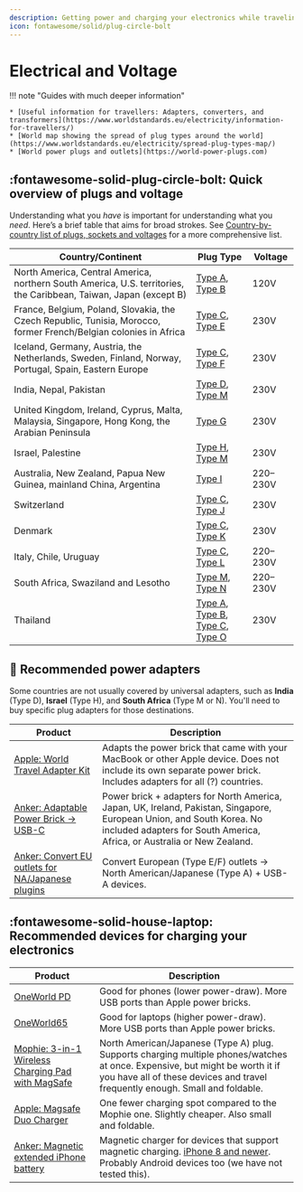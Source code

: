 ```yaml
---
description: Getting power and charging your electronics while traveling abroad.
icon: fontawesome/solid/plug-circle-bolt
---
```


# Electrical and Voltage

!!! note "Guides with much deeper information"

    * [Useful information for travellers: Adapters, converters, and transformers](https://www.worldstandards.eu/electricity/information-for-travellers/)
    * [World map showing the spread of plug types around the world](https://www.worldstandards.eu/electricity/spread-plug-types-map/)
    * [World power plugs and outlets](https://world-power-plugs.com)

## :fontawesome-solid-plug-circle-bolt: Quick overview of plugs and voltage

Understanding what you _have_ is important for understanding what you _need_. Here’s a brief table that aims for broad strokes. See [Country-by-country list of plugs, sockets and voltages](https://www.worldstandards.eu/electricity/plug-voltage-by-country/) for a more comprehensive list.

| Country/Continent                                                                                                 | Plug Type                              | Voltage  |
|-------------------------------------------------------------------------------------------------------------------|----------------------------------------|----------|
| North America, Central America, northern South America, U.S. territories, the Caribbean, Taiwan, Japan (except B) | [Type A], [Type B]                     | 120V     |
| France, Belgium, Poland, Slovakia, the Czech Republic, Tunisia, Morocco, former French/Belgian colonies in Africa | [Type C], [Type E]                     | 230V     |
| Iceland, Germany, Austria, the Netherlands, Sweden, Finland, Norway, Portugal, Spain, Eastern Europe              | [Type C], [Type F]                     | 230V     |
| India, Nepal, Pakistan                                                                                            | [Type D], [Type M]                     | 230V     |
| United Kingdom, Ireland, Cyprus, Malta, Malaysia, Singapore, Hong Kong, the Arabian Peninsula                     | [Type G]                               | 230V     |
| Israel, Palestine                                                                                                 | [Type H], [Type M]                     | 230V     |
| Australia, New Zealand, Papua New Guinea, mainland China, Argentina                                               | [Type I]                               | 220–230V |
| Switzerland                                                                                                       | [Type C], [Type J]                     | 230V     |
| Denmark                                                                                                           | [Type C], [Type K]                     | 230V     |
| Italy, Chile, Uruguay                                                                                             | [Type C], [Type L]                     | 220–230V |
| South Africa, Swaziland and Lesotho                                                                               | [Type M], [Type N]                     | 220–230V |
| Thailand                                                                                                          | [Type A], [Type B], [Type C], [Type O] | 230V     |

## :electric_plug: Recommended power adapters

Some countries are not usually covered by universal adapters, such as **India** (Type D), **Israel** (Type H), and **South Africa** (Type M or N). You'll need to buy specific plug adapters for those destinations.

| Product                                             | Description                                                                                                                                                                                      |
|-----------------------------------------------------|--------------------------------------------------------------------------------------------------------------------------------------------------------------------------------------------------|
| [Apple: World Travel Adapter Kit]                   | Adapts the power brick that came with your MacBook or other Apple device. Does not include its own separate power brick. Includes adapters for all (?) countries.                                |
| [Anker: Adaptable Power Brick → USB-C]              | Power brick + adapters for North America, Japan, UK, Ireland, Pakistan, Singapore, European Union, and South Korea. No included adapters for South America, Africa, or Australia or New Zealand. |
| [Anker: Convert EU outlets for NA/Japanese plugins] | Convert European (Type E/F) outlets → North American/Japanese (Type A) + USB-A devices.                                                                                                          |

## :fontawesome-solid-house-laptop: Recommended devices for charging your electronics

| Product                                             | Description                                                                                                                                                                                                   |
|-----------------------------------------------------|---------------------------------------------------------------------------------------------------------------------------------------------------------------------------------------------------------------|
| [OneWorld PD]                                       | Good for phones (lower power-draw). More USB ports than Apple power bricks.                                                                                                                                   |
| [OneWorld65]                                        | Good for laptops (higher power-draw). More USB ports than Apple power bricks.                                                                                                                                 |
| [Mophie: 3-in-1 Wireless Charging Pad with MagSafe] | North American/Japanese (Type A) plug. Supports charging multiple phones/watches at once. Expensive, but might be worth it if you have all of these devices and travel frequently enough. Small and foldable. |
| [Apple: Magsafe Duo Charger]                        | One fewer charging spot compared to the Mophie one. Slightly cheaper. Also small and foldable.                                                                                                                |
| [Anker: Magnetic extended iPhone battery]           | Magnetic charger for devices that support magnetic charging. [iPhone 8 and newer]. Probably Android devices too (we have not tested this).                                                                    |

  [Apple: World Travel Adapter Kit]: https://www.apple.com/shop/product/MD837AM/A/apple-world-travel-adapter-kit
  [Anker: Adaptable Power Brick → USB-C]: https://www.amazon.com/dp/B0885SPJDZ
  [Anker: Convert EU outlets for NA/Japanese plugins]: https://www.amazon.com/dp/B08HM2TZMJ
  [OneWorld PD]: https://oneadaptr.com/products/oneworld-pd-all-in-one-world-adapter-with-usb-c-3-usb-charger
  [OneWorld65]: https://oneadaptr.com/products/oneworld-65-international-adapter-with-65w-pd-charger
  [Mophie: 3-in-1 Wireless Charging Pad with MagSafe]: https://www.apple.com/shop/product/HPTA2ZM/A/mophie-3-in-1-travel-charger-with-magsafe
  [Apple: Magsafe Duo Charger]: https://www.apple.com/shop/product/MHXF3AM/A/magsafe-duo-charger
  [Anker: Magnetic extended iPhone battery]: https://www.anker.com/products/a1641
  [iPhone 8 and newer]: https://support.apple.com/en-us/HT201296
  [Type A]: https://www.worldstandards.eu/electricity/plugs-and-sockets/a/
  [Type B]: https://www.worldstandards.eu/electricity/plugs-and-sockets/b/
  [Type C]: https://www.worldstandards.eu/electricity/plugs-and-sockets/c/
  [Type D]: https://www.worldstandards.eu/electricity/plugs-and-sockets/d/
  [Type E]: https://www.worldstandards.eu/electricity/plugs-and-sockets/e/
  [Type F]: https://www.worldstandards.eu/electricity/plugs-and-sockets/f/
  [Type G]: https://www.worldstandards.eu/electricity/plugs-and-sockets/d/
  [Type H]: https://www.worldstandards.eu/electricity/plugs-and-sockets/h/
  [Type I]: https://www.worldstandards.eu/electricity/plugs-and-sockets/i/
  [Type J]: https://www.worldstandards.eu/electricity/plugs-and-sockets/j/
  [Type K]: https://www.worldstandards.eu/electricity/plugs-and-sockets/k/
  [Type L]: https://www.worldstandards.eu/electricity/plugs-and-sockets/l/
  [Type M]: https://www.worldstandards.eu/electricity/plugs-and-sockets/m/
  [Type N]: https://www.worldstandards.eu/electricity/plugs-and-sockets/n/
  [Type O]: https://www.worldstandards.eu/electricity/plugs-and-sockets/o/
